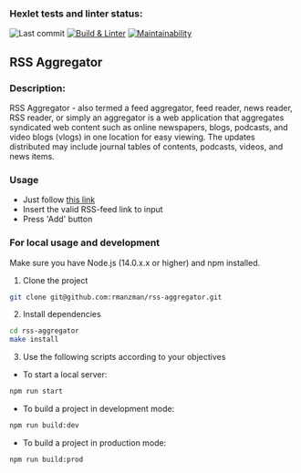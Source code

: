 ### Hexlet tests and linter status:
![Last commit](https://img.shields.io/github/last-commit/rmanzman/frontend-project-11?color=32c854)
[![Build & Linter](https://img.shields.io/github/actions/workflow/status/rmanzman/rss-aggregator/rss.yml?color=32c854)](https://github.com/rmanzman/frontend-project-11/actions/workflows/rss.yml)
[![Maintainability](https://img.shields.io/codeclimate/maintainability/rmanzman/rss-aggregator?color=32c854&label=maintainability&logo=Code%20Climate&logoColor=32c854)](https://codeclimate.com/github/rmanzman/rss-aggregator/maintainability)

## RSS Aggregator

### Description:
RSS Aggregator - also termed a feed aggregator, feed reader, news reader, RSS reader, or simply an aggregator is a web application that aggregates syndicated web content such as online newspapers, blogs, podcasts, and video blogs (vlogs) in one location for easy viewing. The updates distributed may include journal tables of contents, podcasts, videos, and news items.

### Usage
- Just follow <a href="https://rss-aggregator-rmanzman.vercel.app/" target="_blank">this link</a>
- Insert the valid RSS-feed link to input
- Press 'Add' button

### For local usage and development
Make sure you have Node.js (14.0.x.x or higher) and npm installed.

1. Clone the project
```bash
git clone git@github.com:rmanzman/rss-aggregator.git
```
2. Install dependencies
```bash
cd rss-aggregator
make install
```
3. Use the following scripts according to your objectives
- To start a local server:
```bash
npm run start
```
- To build a project in development mode:
```bash
npm run build:dev
```
- To build a project in production mode:
```bash
npm run build:prod
```